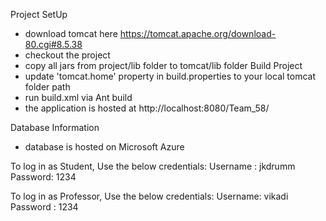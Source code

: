 

Project SetUp
-	download tomcat here https://tomcat.apache.org/download-80.cgi#8.5.38
- 	checkout the project 
-  copy all jars from project/lib folder to tomcat/lib folder
Build Project
 - update 'tomcat.home' property in build.properties to your local tomcat folder path
 - run build.xml via Ant build
 - the application is hosted at http://localhost:8080/Team_58/
 
 Database Information
 - database is hosted on Microsoft Azure

To log in as Student, Use the below credentials:
Username : jkdrumm
Password: 1234

To log in as Professor, Use the below credentials:
Username: vikadi
Password : 1234

